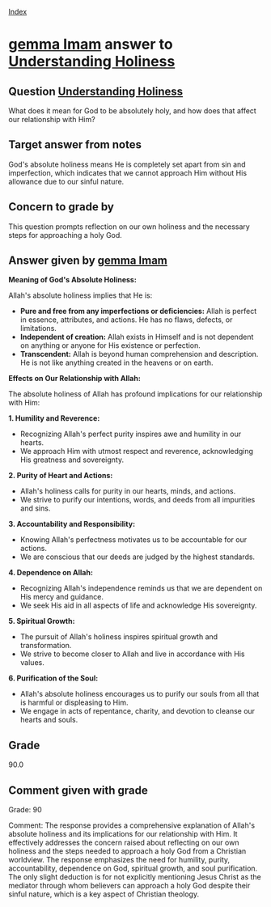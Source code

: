 
[Index](../../index.md)
# [gemma Imam](../../answering_models/gemma_Imam.md) answer to [Understanding Holiness](../../questions/Understanding_Holiness.md)

## Question [Understanding Holiness](../../questions/Understanding_Holiness.md)
What does it mean for God to be absolutely holy, and how does that affect our relationship with Him?

## Target answer from notes
God's absolute holiness means He is completely set apart from sin and imperfection, which indicates that we cannot approach Him without His allowance due to our sinful nature.

## Concern to grade by
This question prompts reflection on our own holiness and the necessary steps for approaching a holy God.

## Answer given by [gemma Imam](../../answering_models/gemma_Imam.md)
**Meaning of God's Absolute Holiness:**

Allah's absolute holiness implies that He is:

* **Pure and free from any imperfections or deficiencies:** Allah is perfect in essence, attributes, and actions. He has no flaws, defects, or limitations.
* **Independent of creation:** Allah exists in Himself and is not dependent on anything or anyone for His existence or perfection.
* **Transcendent:** Allah is beyond human comprehension and description. He is not like anything created in the heavens or on earth.

**Effects on Our Relationship with Allah:**

The absolute holiness of Allah has profound implications for our relationship with Him:

**1. Humility and Reverence:**
* Recognizing Allah's perfect purity inspires awe and humility in our hearts.
* We approach Him with utmost respect and reverence, acknowledging His greatness and sovereignty.

**2. Purity of Heart and Actions:**
* Allah's holiness calls for purity in our hearts, minds, and actions.
* We strive to purify our intentions, words, and deeds from all impurities and sins.

**3. Accountability and Responsibility:**
* Knowing Allah's perfectness motivates us to be accountable for our actions.
* We are conscious that our deeds are judged by the highest standards.

**4. Dependence on Allah:**
* Recognizing Allah's independence reminds us that we are dependent on His mercy and guidance.
* We seek His aid in all aspects of life and acknowledge His sovereignty.

**5. Spiritual Growth:**
* The pursuit of Allah's holiness inspires spiritual growth and transformation.
* We strive to become closer to Allah and live in accordance with His values.

**6. Purification of the Soul:**
* Allah's absolute holiness encourages us to purify our souls from all that is harmful or displeasing to Him.
* We engage in acts of repentance, charity, and devotion to cleanse our hearts and souls.

## Grade
90.0

## Comment given with grade
Grade: 90

Comment: The response provides a comprehensive explanation of Allah's absolute holiness and its implications for our relationship with Him. It effectively addresses the concern raised about reflecting on our own holiness and the steps needed to approach a holy God from a Christian worldview. The response emphasizes the need for humility, purity, accountability, dependence on God, spiritual growth, and soul purification. The only slight deduction is for not explicitly mentioning Jesus Christ as the mediator through whom believers can approach a holy God despite their sinful nature, which is a key aspect of Christian theology.
